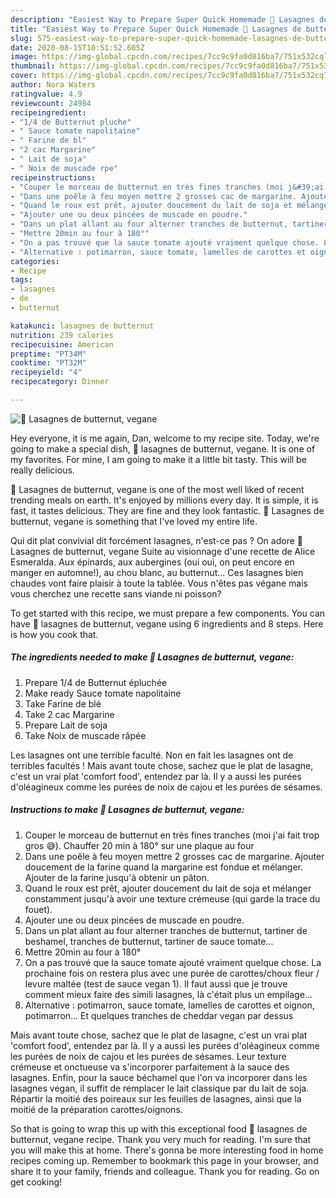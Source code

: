 ```yaml
---
description: "Easiest Way to Prepare Super Quick Homemade 🌸 Lasagnes de butternut, vegane"
title: "Easiest Way to Prepare Super Quick Homemade 🌸 Lasagnes de butternut, vegane"
slug: 575-easiest-way-to-prepare-super-quick-homemade-lasagnes-de-butternut-vegane
date: 2020-08-15T10:51:52.605Z
image: https://img-global.cpcdn.com/recipes/7cc9c9fa0d816ba7/751x532cq70/🌸-lasagnes-de-butternut-vegane-photo-principale-de-la-recette.jpg
thumbnail: https://img-global.cpcdn.com/recipes/7cc9c9fa0d816ba7/751x532cq70/🌸-lasagnes-de-butternut-vegane-photo-principale-de-la-recette.jpg
cover: https://img-global.cpcdn.com/recipes/7cc9c9fa0d816ba7/751x532cq70/🌸-lasagnes-de-butternut-vegane-photo-principale-de-la-recette.jpg
author: Nora Waters
ratingvalue: 4.9
reviewcount: 24984
recipeingredient:
- "1/4 de Butternut pluche"
- " Sauce tomate napolitaine"
- " Farine de bl"
- "2 cac Margarine"
- " Lait de soja"
- " Noix de muscade rpe"
recipeinstructions:
- "Couper le morceau de butternut en très fines tranches (moi j&#39;ai fait trop gros 😅). Chauffer 20 min à 180° sur une plaque au four"
- "Dans une poêle à feu moyen mettre 2 grosses cac de margarine. Ajouter doucement de la farine quand la margarine est fondue et mélanger. Ajouter de la farine jusqu&#39;à obtenir un pâton."
- "Quand le roux est prêt, ajouter doucement du lait de soja et mélanger constamment jusqu&#39;à avoir une texture crémeuse (qui garde la trace du fouet)."
- "Ajouter une ou deux pincées de muscade en poudre."
- "Dans un plat allant au four alterner tranches de butternut, tartiner de beshamel, tranches de butternut, tartiner de sauce tomate..."
- "Mettre 20min au four à 180°"
- "On a pas trouvé que la sauce tomate ajouté vraiment quelque chose. La prochaine fois on restera plus avec une purée de carottes/choux fleur / levure maltée (test de sauce vegan 1). Il faut aussi que je trouve comment mieux faire des simili lasagnes, là c&#39;était plus un empilage..."
- "Alternative : potimarron, sauce tomate, lamelles de carottes et oignon, potimarron... Et quelques tranches de cheddar vegan par dessus"
categories:
- Recipe
tags:
- lasagnes
- de
- butternut

katakunci: lasagnes de butternut 
nutrition: 239 calories
recipecuisine: American
preptime: "PT34M"
cooktime: "PT32M"
recipeyield: "4"
recipecategory: Dinner

---
```



![🌸 Lasagnes de butternut, vegane](https://img-global.cpcdn.com/recipes/7cc9c9fa0d816ba7/751x532cq70/🌸-lasagnes-de-butternut-vegane-photo-principale-de-la-recette.jpg)

Hey everyone, it is me again, Dan, welcome to my recipe site. Today, we're going to make a special dish, 🌸 lasagnes de butternut, vegane. It is one of my favorites. For mine, I am going to make it a little bit tasty. This will be really delicious.

🌸 Lasagnes de butternut, vegane is one of the most well liked of recent trending meals on earth. It's enjoyed by millions every day. It is simple, it is fast, it tastes delicious. They are fine and they look fantastic. 🌸 Lasagnes de butternut, vegane is something that I've loved my entire life.

Qui dit plat convivial dit forcément lasagnes, n&#39;est-ce pas ? On adore 🌸 Lasagnes de butternut, vegane Suite au visionnage d&#39;une recette de Alice Esmeralda. Aux épinards, aux aubergines (oui oui, on peut encore en manger en automne!), au chou blanc, au butternut… Ces lasagnes bien chaudes vont faire plaisir à toute la tablée. Vous n&#39;êtes pas végane mais vous cherchez une recette sans viande ni poisson?


To get started with this recipe, we must prepare a few components. You can have 🌸 lasagnes de butternut, vegane using 6 ingredients and 8 steps. Here is how you cook that.

<!--inarticleads1-->

##### The ingredients needed to make 🌸 Lasagnes de butternut, vegane:

1. Prepare 1/4 de Butternut épluchée
1. Make ready  Sauce tomate napolitaine
1. Take  Farine de blé
1. Take 2 cac Margarine
1. Prepare  Lait de soja
1. Take  Noix de muscade râpée


Les lasagnes ont une terrible faculté. Non en fait les lasagnes ont de terribles facultés ! Mais avant toute chose, sachez que le plat de lasagne, c&#39;est un vrai plat &#39;comfort food&#39;, entendez par là. Il y a aussi les purées d&#39;oléagineux comme les purées de noix de cajou et les purées de sésames. 

<!--inarticleads2-->

##### Instructions to make 🌸 Lasagnes de butternut, vegane:

1. Couper le morceau de butternut en très fines tranches (moi j&#39;ai fait trop gros 😅). Chauffer 20 min à 180° sur une plaque au four
1. Dans une poêle à feu moyen mettre 2 grosses cac de margarine. Ajouter doucement de la farine quand la margarine est fondue et mélanger. Ajouter de la farine jusqu&#39;à obtenir un pâton.
1. Quand le roux est prêt, ajouter doucement du lait de soja et mélanger constamment jusqu&#39;à avoir une texture crémeuse (qui garde la trace du fouet).
1. Ajouter une ou deux pincées de muscade en poudre.
1. Dans un plat allant au four alterner tranches de butternut, tartiner de beshamel, tranches de butternut, tartiner de sauce tomate...
1. Mettre 20min au four à 180°
1. On a pas trouvé que la sauce tomate ajouté vraiment quelque chose. La prochaine fois on restera plus avec une purée de carottes/choux fleur / levure maltée (test de sauce vegan 1). Il faut aussi que je trouve comment mieux faire des simili lasagnes, là c&#39;était plus un empilage...
1. Alternative : potimarron, sauce tomate, lamelles de carottes et oignon, potimarron... Et quelques tranches de cheddar vegan par dessus


Mais avant toute chose, sachez que le plat de lasagne, c&#39;est un vrai plat &#39;comfort food&#39;, entendez par là. Il y a aussi les purées d&#39;oléagineux comme les purées de noix de cajou et les purées de sésames. Leur texture crémeuse et onctueuse va s&#39;incorporer parfaitement à la sauce des lasagnes. Enfin, pour la sauce béchamel que l&#39;on va incorporer dans les lasagnes vegan, il suffit de remplacer le lait classique par du lait de soja. Répartir la moitié des poireaux sur les feuilles de lasagnes, ainsi que la moitié de la préparation carottes/oignons. 

So that is going to wrap this up with this exceptional food 🌸 lasagnes de butternut, vegane recipe. Thank you very much for reading. I'm sure that you will make this at home. There's gonna be more interesting food in home recipes coming up. Remember to bookmark this page in your browser, and share it to your family, friends and colleague. Thank you for reading. Go on get cooking!
